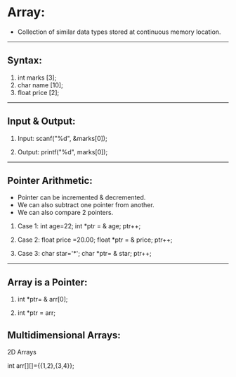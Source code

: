# Array:

-   Collection of similar data types stored at continuous memory location.

---
## Syntax:
1) int marks [3];
2) char name [10];
3) float price [2];

----


## Input & Output:

1) Input:  scanf("%d", &marks[0]);

2) Output:   printf("%d", marks[0]);

---

## Pointer Arithmetic:
-   Pointer can be incremented & decremented.
-   We can also subtract one pointer from another.
-   We can also compare 2 pointers.


1) Case 1: int age=22; int *ptr = & age; ptr++;

2) Case 2: float price =20.00; float *ptr = & price; ptr++;

3) Case 3: char star='*'; char *ptr= & star; ptr++;

---
## Array is a Pointer:
1) int *ptr= & arr[0];

2) int *ptr = arr;


## Multidimensional Arrays:
2D Arrays

int arr[][]={{1,2},{3,4}};   
